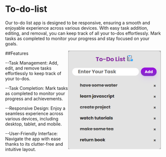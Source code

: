 # To-do-list
Our to-do list app is designed to be responsive, ensuring a smooth and enjoyable experience across various devices. With easy task addition, editing, and removal, you can keep track of all your to-dos effortlessly. Mark tasks as completed to monitor your progress and stay focused on your goals.

<img align="right" width=300 alt="image" src="https://github.com/Aakash-Rajbhar/To-do-list/blob/main/To%20do%20list/to%20do%20.png">
##Features
<p>--Task Management: Add, edit, and remove tasks effortlessly to keep track of your to-dos.</p>
<p>--Task Completion: Mark tasks as completed to monitor your progress and achievements.</p>
<p>--Responsive Design: Enjoy a seamless experience across various devices, including desktop, tablet, and mobile.</p>
<p>--User-Friendly Interface: Navigate the app with ease thanks to its clutter-free and intuitive layout.</p>
